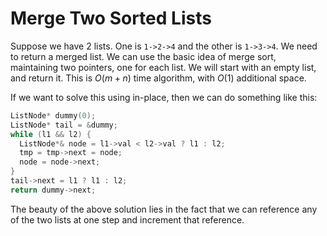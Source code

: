 # Merge Two Sorted Lists

Suppose we have 2 lists. One is `1->2->4` and the other is `1->3->4`. We need to return a merged list. We can use the basic idea of merge sort, maintaining two pointers, one for each list. We will start with an empty list, and return it. This is $O(m+n)$ time algorithm, with $O(1)$ additional space.

If we want to solve this using in-place, then we can do something like this:

```cpp
ListNode* dummy(0);
ListNode* tail = &dummy;
while (l1 && l2) {
  ListNode*& node = l1->val < l2->val ? l1 : l2;
  tmp = tmp->next = node;
  node = node->next;
}
tail->next = l1 ? l1 : l2;
return dummy->next;
```

The beauty of the above solution lies in the fact that we can reference any of the two lists at one step and increment that reference.
